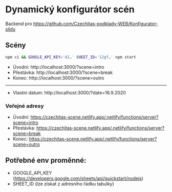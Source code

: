 # Dynamický konfigurátor scén

Backend pro https://github.com/Czechitas-podklady-WEB/Konfigurator-slidu

## Scény

```bash
npm ci && GOOGLE_API_KEY='AI…' SHEET_ID='12gf…' npm start
```

- Úvodní: http://localhost:3000/?scene=intro
- Přestávka: http://localhost:3000/?scene=break
- Konec: http://localhost:3000/?scene=outro

---

- Vlastní datum: http://localhost:3000/?date=16.9.2020

### Veřejné adresy

- Úvodní: https://czechitas-scene.netlify.app/.netlify/functions/server?scene=intro
- Přestávka: https://czechitas-scene.netlify.app/.netlify/functions/server?scene=break
- Konec: https://czechitas-scene.netlify.app/.netlify/functions/server?scene=outro

## Potřebné env proměnné:

- GOOGLE_API_KEY (https://developers.google.com/sheets/api/quickstart/nodejs)
- SHEET_ID (lze získat z adresního řádku tabulky)
